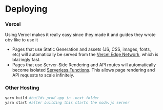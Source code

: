 # Deploying

### Vercel

Using Vercel makes it really easy since they made it and guides they wrote obv like to use it

- Pages that use Static Generation and assets (JS, CSS, images, fonts, etc) will automatically be served from the [Vercel Edge Network](https://vercel.com/smart-cdn), which is blazingly fast.
- Pages that use Server-Side Rendering and API routes will automatically become isolated [Serverless Functions](https://vercel.com/docs/v2/serverless-functions/introduction). This allows page rendering and API requests to scale infinitely.

### Other Hosting

```bash
yarn build #builds prod app in .next folder
yarn start #after building this starts the node.js server
```

